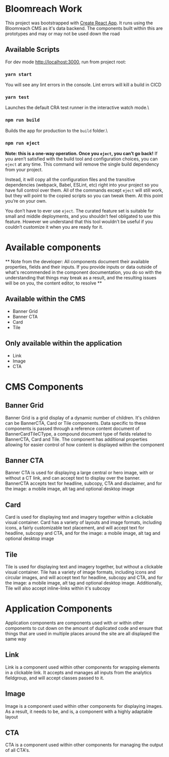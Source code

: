 # Bloomreach Work

This project was bootstrapped with [Create React App](https://github.com/facebook/create-react-app). It runs using the Bloomreach CMS as it's data backend. The components built within this are prototypes and may or may not be used down the road

## Available Scripts

For dev mode [http://localhost:3000](http://localhost:3000), run from project root:

### `yarn start`

You will see any lint errors in the console. Lint errors will kill a build in CICD

### `yarn test`

Launches the default CRA test runner in the interactive watch mode.\

### `npm run build`

Builds the app for production to the `build` folder.\

### `npm run eject`

**Note: this is a one-way operation. Once you `eject`, you can’t go back!**
If you aren’t satisfied with the build tool and configuration choices, you can `eject` at any time. This command will remove the single build dependency from your project.

Instead, it will copy all the configuration files and the transitive dependencies (webpack, Babel, ESLint, etc) right into your project so you have full control over them. All of the commands except `eject` will still work, but they will point to the copied scripts so you can tweak them. At this point you’re on your own.

You don’t have to ever use `eject`. The curated feature set is suitable for small and middle deployments, and you shouldn’t feel obligated to use this feature. However we understand that this tool wouldn’t be useful if you couldn’t customize it when you are ready for it.

# Available components

** Note from the developer: All components document their available properties, fields and their inputs. If you provide inputs or data outside of what's recommended in the component documentation, you do so with the understanding that things may break as a result, and the resulting issues will be on you, the content editor, to resolve **

## Available within the CMS

- Banner Grid
- Banner CTA
- Card
- Tile

## Only available within the application

- Link
- Image
- CTA

# CMS Components

## Banner Grid

Banner Grid is a grid display of a dynamic number of children. It's children can be BannerCTA, Card or Tile components. Data specific to these components is passed through a reference content document of BannerCardTileCType, a compound document type of fields related to BannerCTA, Card and Tile. The component has additional properties allowing for easier control of how content is displayed within the component

## Banner CTA

Banner CTA is used for displaying a large central or hero image, with or without a CT link, and can accept text to display over the banner. BannerCTA accepts text for headline, subcopy, CTA and disclaimer, and for the image: a mobile image, alt tag and optional desktop image

## Card

Card is used for displaying text and imagery together within a clickable visual container. Card has a variety of layouts and image formats, including icons, a fairly customizable text placement, and will accept text for headline, subcopy and CTA, and for the image: a mobile image, alt tag and optional desktop image

## Tile

Tile is used for displaying text and imagery together, but without a clickable visual container. Tile has a variety of image formats, including icons and circular images, and will accept text for headline, subcopy and CTA, and for the image: a mobile image, alt tag and optional desktop image. Additionally, Tile will also accept inline-links within it's subcopy

# Application Components

Application components are components used with or within other components to cut down on the amount of duplicated code and ensure that things that are used in multiple places around the site are all displayed the same way

## Link

Link is a component used within other components for wrapping elements in a clickable link. It accepts and manages all inputs from the analytics fieldgroup, and will accept classes passed to it.

## Image

Image is a component used within other components for displaying images. As a result, it needs to be, and is, a component with a highly adaptable layout

## CTA

CTA is a component used within other components for managing the output of all CTA's.
